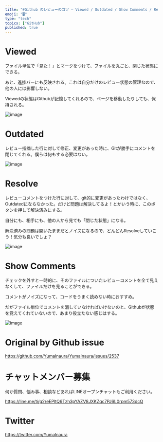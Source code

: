 ```yaml
---
title: "#Github のレビューのコツ – Viewed / Outdated / Show Comments / Resolve Convers"
emoji: "🖥"
type: "tech"
topics: ["GitHub"]
published: true
---
```


# Viewed

ファイル単位で「見た！」とマークをつけて、ファイルを丸ごと、閉じた状態にできる。

あと、進捗バーにも反映される。これは自分だけのレビュー状態の管理なので、他の人には影響しない。

Viewedの状態はGithubが記憶してくれるので、ページを移動したりしても、保持される。

![image](https://user-images.githubusercontent.com/13635059/65755674-88c7b980-e14e-11e9-98c4-dd9a42ab111e.png)

# Outdated

レビュー指摘した行に対して修正、変更があった時に、Gitが勝手にコメントを閉じてくれる。僕らは何もする必要はない。

![image](https://user-images.githubusercontent.com/13635059/65755233-ab0d0780-e14d-11e9-9d20-d52b1f30ba9a.png)

# Resolve 

レビューコメントをつけた行に対して、git的に変更があったわけではなく、Outdatedにならなかった。だけど問題は解決してるよ！とかいう時に、このボタンを押して解決済みにする。

自分にも、相手にも、他の人から見ても「閉じた状態」になる。

解決済みの問題は開いたままだとノイズになるので、どんどんResolveしていこう！気分も良いでしょ？

![image](https://user-images.githubusercontent.com/13635059/65755310-d55ec500-e14d-11e9-9011-8d538d0df431.png)

# Show Comments 

チェックを外すと一時的に、そのファイルについたレビューコメントを全て見えなくして、ファイルだけを見ることができる。

コメントがノイズになって、コードをうまく読めない時におすすめ。

だがファイル単位でコメントを消していなければいけないのと、Githubが状態を覚えてくれていないので、あまり役立たない感じはする。

![image](https://user-images.githubusercontent.com/13635059/65755605-6a61be00-e14e-11e9-86c4-8c2b4e909428.png)


# Original by Github issue

https://github.com/YumaInaura/YumaInaura/issues/2537








<!-- Update From Qiita API -->

# チャットメンバー募集


何か質問、悩み事、相談などあればLINEオープンチャットもご利用ください。

https://line.me/ti/g2/eEPltQ6Tzh3pYAZV8JXKZqc7PJ6L0rpm573dcQ





# Twitter


https://twitter.com/YumaInaura


<!-- Update From Qiita API -->



